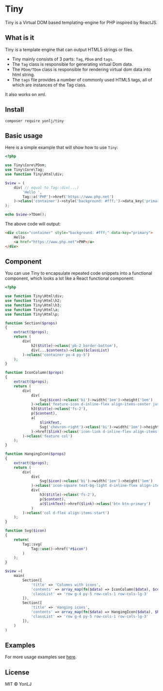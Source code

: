 # Tiny

Tiny is a Virtual DOM based templating-engine for PHP inspired by ReactJS.

## What is it

Tiny is a template engine that can output HTML5 strings or files.

+ Tiny mainly consists of 3 parts: `Tag`, `PDom` and `tags`.
+ The `Tag` class is responsible for generating virtual Dom data.
+ The `PDom/TDom` class is responsible for rendering virtual dom data into html string.
+ The `tags` file provides a number of commonly used HTML5 tags, all of which are instances of the Tag class.

It also works on xml.

## Install

`composer require yonlj/tiny`

## Basic usage

Here is a simple example that will show how to use `Tiny`:

```php
<?php

use Tiny\Core\PDom;
use Tiny\Core\Tag;
use function Tiny\Html\div;

$view = (
    div( // equal to Tag::div(...)
        'Hello ',
        Tag::a('PHP')->href('https://www.php.net')
    )->class('container')->style('background: #fff;')->data_key('primary')
);

echo $view->TDom();
```

The above code will output:

```html
<div class="container" style="background: #fff;" data-key="primary">
    Hello
    <a href="https://www.php.net">PHP</a>
</div>
```

## Component

You can use Tiny to encapsulate repeated code snippets into a functional component, which looks a lot like a React functional component:

```php
<?php

use function Tiny\Html\div;
use function Tiny\Html\h2;
use function Tiny\Html\h3;
use function Tiny\Html\a;
use function Tiny\Html\p;

function Section($props)
{
    extract($props);
    return (
        div(
            h2($title)->class('pb-2 border-bottom'),
            div(...$contents)->class($classList)
        )->class('container px-4 py-5')
    );
}

function IconColumn($props)
{
    extract($props);
    return (
        div(
            div(
                Svg($icon)->class('bi')->width('1em')->height('1em')
            )->class('feature-icon d-inline-flex align-items-center justify-content-center text-bg-primary bg-gradient fs-2 mb-3'),
            h3($title)->class('fs-2'),
            p($content),
            a(
                $linkText,
                Svg('chevron-right')->class('bi')->width('1em')->height('1em'),
            )->href($link)->class('icon-link d-inline-flex align-items-center')
        )->class('feature col')
    );
}

function HangingIcon($props)
{
    extract($props);
    return (
        div(
            div(
                Svg($icon)->class('bi')->width('1em')->height('1em')
            )->class('icon-square text-bg-light d-inline-flex align-items-center justify-content-center fs-4 flex-shrink-0 me-3'),
            div(
                h3($title)->class('fs-2'),
                p($content),
                a($linkText)->href($link)->class('btn btn-primary')
            )
        )->class('col d-flex align-items-start')
    );
}

function Svg($icon)
{
    return(
        Tag::svg(
            Tag::use()->href("#$icon")
        )
    );
}

$view =(
    main(
        Section([
            'title' => 'Columns with icons',
            'contents' => array_map(fn($data) => IconColumn($data), $columnsData),
            'classList' => 'row g-4 py-5 row-cols-1 row-cols-lg-3'
        ]),
        Section([
            'title' => 'Hanging icons',
            'contents' => array_map(fn($data) => HangingIcon($data), $hangingData),
            'classList' => 'row g-4 py-5 row-cols-1 row-cols-lg-3'
        ]),
    )
)
```

## Examples

For more usage examples see [here](https://github.com/YonLJ/Tiny/tree/master/examples).

## License

MIT © YonLJ
